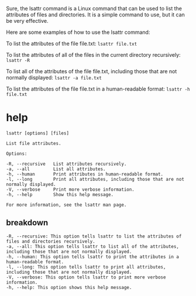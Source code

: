 Sure, the lsattr command is a Linux command that can be used to list the attributes of files and directories. It is a simple command to use, but it can be very effective.

Here are some examples of how to use the lsattr command:

To list the attributes of the file file.txt:
`lsattr file.txt`

To list the attributes of all of the files in the current directory recursively:
`lsattr -R`

To list all of the attributes of the file file.txt, including those that are not normally displayed:
`lsattr -a file.txt`

To list the attributes of the file file.txt in a human-readable format:
`lsattr -h file.txt`

# help 

```
lsattr [options] [files]

List file attributes.

Options:

-R, --recursive   List attributes recursively.
-a, --all         List all attributes.
-h, --human       Print attributes in human-readable format.
-l, --long        Print all attributes, including those that are not normally displayed.
-V, --verbose     Print more verbose information.
-h, --help        Show this help message.

For more information, see the lsattr man page.
```

## breakdown
```
-R, --recursive: This option tells lsattr to list the attributes of files and directories recursively.
-a, --all: This option tells lsattr to list all of the attributes, including those that are not normally displayed.
-h, --human: This option tells lsattr to print the attributes in a human-readable format.
-l, --long: This option tells lsattr to print all attributes, including those that are not normally displayed.
-V, --verbose: This option tells lsattr to print more verbose information.
-h, --help: This option shows this help message.
```
